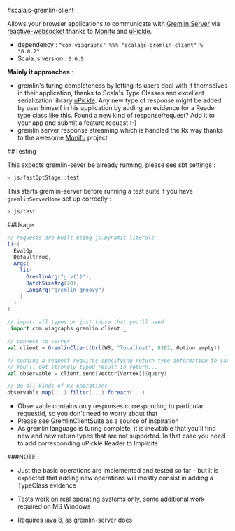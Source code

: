 #scalajs-gremlin-client

Allows your browser applications to communicate with [Gremlin Server](1) via [reactive-websocket](2) thanks to [Monifu](3) and [uPickle](4).

* dependency : `"com.viagraphs" %%% "scalajs-gremlin-client" % "0.0.2"`
* Scala.js version : `0.6.5`

**Mainly it approaches** : 
* gremlin's turing completeness by letting its users deal with it themselves in their application, thanks to Scala's Type Classes and excellent serialization library [uPickle](4). Any new type of response might be added by user himself in his application by adding an evidence for a Reader type class like this. Found a new kind of response/request? Add it to your app and submit a feature request :-)
* gremlin server response streaming which is handled the Rx way thanks to the awesome [Monifu](3) project


##Testing

This expects gremlin-sever be already running, please see sbt settings :
```scala
> js/fastOptStage::test
```

This starts gremlin-server before running a test suite if you have `gremlinServerHome` set up correctly :
```scala
> js/test
```

##Usage

```scala
// requests are built using js.Dynamic literals 
lit(
  EvalOp,
  DefaultProc,
  Args(
    lit(
      GremlinArg("g.v(1)"),
      BatchSizeArg(20),
      LangArg("gremlin-groovy")
    )
  )
)

// import all types or just those that you'll need
 import com.viagraphs.gremlin.client._

// connect to server
val client = GremlinClient(Url(WS, "localhost", 8182, Option.empty))

// sending a request requires specifying return type information to satisfy uPickle's Reader TypeClass. 
// You'll get strongly typed result in return...
val observable = client.send[Vector[Vertex]](query)

// do all kinds of Rx operations 
observable.map(...).filter(...).foreach(...) 

```

* Observable contains only responses corresponding to particular requestId, so you don't need to worry about that
* Please see GremlinClientSuite as a source of inspiration
* As gremlin language is turing complete, it is inevitable that you'll find new and new return types that are not supported. In that case you need to add corresponding uPickle Reader to Implicits

###NOTE :

* Just the basic operations are implemented and tested so far - but it is expected that adding new operations will mostly consist in adding a TypeClass evidence  
* Tests work on real operating systems only, some additional work required on MS Windows
* Requires java 8, as gremlin-server does


  [1]: http://www.tinkerpop.com/docs/3.0.0-SNAPSHOT/#gremlin-server
  [2]: https://github.com/viagraphs/reactive-websocket
  [3]: https://github.com/monifu
  [4]: https://github.com/lihaoyi/upickle